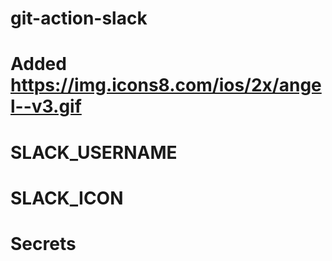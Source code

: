 # git-action-slack
# Added https://img.icons8.com/ios/2x/angel--v3.gif
# SLACK_USERNAME
# SLACK_ICON
# Secrets